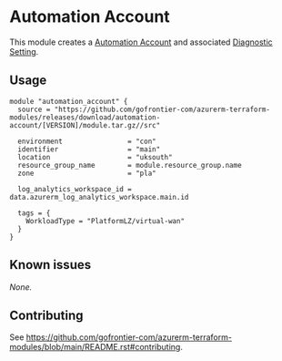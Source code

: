 # Automation Account

This module creates a [Automation Account](https://registry.terraform.io/providers/hashicorp/azurerm/latest/docs/resources/automation_account) and associated [Diagnostic Setting](https://registry.terraform.io/providers/hashicorp/azurerm/latest/docs/resources/monitor_diagnostic_setting).

## Usage

```hcl
module "automation_account" {
  source = "https://github.com/gofrontier-com/azurerm-terraform-modules/releases/download/automation-account/[VERSION]/module.tar.gz//src"

  environment                = "con"
  identifier                 = "main"
  location                   = "uksouth"
  resource_group_name        = module.resource_group.name
  zone                       = "pla"

  log_analytics_workspace_id = data.azurerm_log_analytics_workspace.main.id

  tags = {
    WorkloadType = "PlatformLZ/virtual-wan"
  }
}
```

## Known issues

_None._

## Contributing

See <https://github.com/gofrontier-com/azurerm-terraform-modules/blob/main/README.rst#contributing>.
